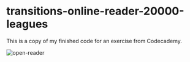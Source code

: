 # transitions-online-reader-20000-leagues
This is a copy of my finished code for an exercise from Codecademy. 

<img src='https://i.postimg.cc/9rdsXtLY/open-reader.png' border='0' alt='open-reader'/>
